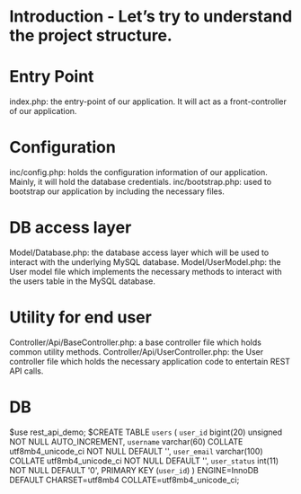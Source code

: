 # Introduction - Let’s try to understand the project structure.

# Entry Point
index.php: the entry-point of our application. It will act as a front-controller of our application.

# Configuration
inc/config.php: holds the configuration information of our application. Mainly, it will hold the database credentials.
inc/bootstrap.php: used to bootstrap our application by including the necessary files.

# DB access layer
Model/Database.php: the database access layer which will be used to interact with the underlying MySQL database.
Model/UserModel.php: the User model file which implements the necessary methods to interact with the users table in the MySQL database.

# Utility for end user
Controller/Api/BaseController.php: a base controller file which holds common utility methods.
Controller/Api/UserController.php: the User controller file which holds the necessary application code to entertain REST API calls.

# DB
$use rest_api_demo;
$CREATE TABLE `users` (
  `user_id` bigint(20) unsigned NOT NULL AUTO_INCREMENT,
  `username` varchar(60) COLLATE utf8mb4_unicode_ci NOT NULL DEFAULT '',
  `user_email` varchar(100) COLLATE utf8mb4_unicode_ci NOT NULL DEFAULT '',
  `user_status` int(11) NOT NULL DEFAULT '0',
  PRIMARY KEY (`user_id`)
) ENGINE=InnoDB DEFAULT CHARSET=utf8mb4 COLLATE=utf8mb4_unicode_ci;